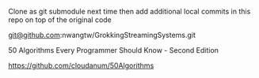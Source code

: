 Clone as git submodule next time then add additional local commits in this repo on top of the original code

git@github.com:nwangtw/GrokkingStreamingSystems.git

50 Algorithms Every Programmer Should Know - Second Edition

https://github.com/cloudanum/50Algorithms
